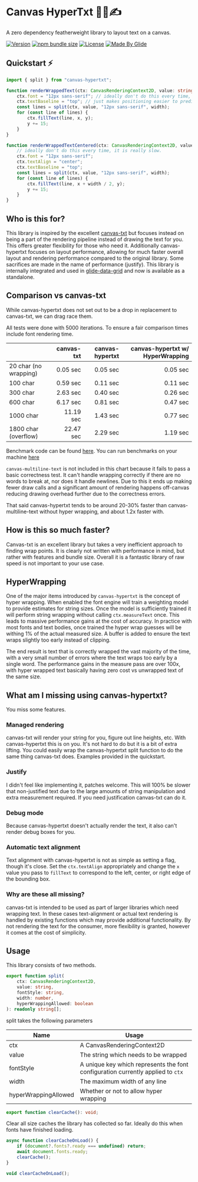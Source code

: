 # Canvas HyperTxt 🚀📐✍

A zero dependency featherweight library to layout text on a canvas.

[![Version](https://img.shields.io/npm/v/canvas-hypertxt?color=blue&label=latest&style=for-the-badge)](https://github.com/glideapps/canvas-hypertxt/releases)
[![npm bundle size](https://img.shields.io/bundlephobia/minzip/canvas-hypertxt?color=success&label=bundle&style=for-the-badge)](https://bundlephobia.com/package/canvas-hypertxt)
[![License](https://img.shields.io/github/license/glideapps/canvas-hypertxt?color=red&style=for-the-badge)](https://github.com/glideapps/canvas-hypertxt/blob/main/LICENSE)
[![Made By Glide](https://img.shields.io/badge/❤_Made_by-Glide-11CCE5?style=for-the-badge&logo=none)](https://www.glideapps.com/jobs)

## Quickstart ⚡

```ts
import { split } from "canvas-hypertxt";

function renderWrappedText(ctx: CanvasRenderingContext2D, value: string, width: number, x: number, y: number) {
    ctx.font = "12px sans-serif"; // ideally don't do this every time, it is really slow.
    ctx.textBaseline = "top"; // just makes positioning easier to predict, not essential
    const lines = split(ctx, value, "12px sans-serif", width);
    for (const line of lines) {
        ctx.fillText(line, x, y);
        y += 15;
    }
}

function renderWrappedTextCentered(ctx: CanvasRenderingContext2D, value: string, width: number, x: number, y: number) {
    // ideally don't do this every time, it is really slow.
    ctx.font = "12px sans-serif";
    ctx.textAlign = "center";
    ctx.textBaseline = "top";
    const lines = split(ctx, value, "12px sans-serif", width);
    for (const line of lines) {
        ctx.fillText(line, x + width / 2, y);
        y += 15;
    }
}
```

## Who is this for?

This library is inspired by the excellent [canvas-txt](https://canvas-txt.geongeorge.com) but focuses instead on being a part of the rendering pipeline instead of drawing the text for you. This offers greater flexibility for those who need it. Additionally canvas-hypertxt focuses on layout performance, allowing for much faster overall layout and rendering performance compared to the original library. Some sacrifices are made in the name of performance (justify). This library is internally integrated and used in [glide-data-grid](https://grid.glideapps.com) and now is available as a standalone.

## Comparison vs canvas-txt

While canvas-hypertxt does not set out to be a drop in replacement to canvas-txt, we can drag race them.

All tests were done with 5000 iterations. To ensure a fair comparison times include font rendering time.

|                       | canvas-txt | canvas-hypertxt | canvas-hypertxt w/ HyperWrapping |
| --------------------- | ---------: | --------------: | -------------------------------: |
| 20 char (no wrapping) |   0.05 sec |        0.05 sec |                         0.05 sec |
| 100 char              |   0.59 sec |        0.11 sec |                         0.11 sec |
| 300 char              |   2.63 sec |        0.40 sec |                         0.26 sec |
| 600 char              |   6.17 sec |        0.81 sec |                         0.47 sec |
| 1000 char             |  11.19 sec |        1.43 sec |                         0.77 sec |
| 1800 char (overflow)  |  22.47 sec |        2.29 sec |                         1.19 sec |

Benchmark code can be found [here](https://github.com/glideapps/canvas-hypertxt/blob/main/src/stories/benchmark.stories.tsx). You can run benchmarks on your machine [here](https://glideapps.github.io/canvas-hypertxt/?path=/story/benchmark--benchmark)

`canvas-multiline-text` is not included in this chart because it fails to pass a basic correctness test. It can't handle wrapping correctly if there are no words to break at, nor does it handle newlines. Due to this it ends up making fewer draw calls and a significant amount of rendering happens off-canvas reducing drawing overhead further due to the correctness errors.

That said canvas-hypertxt tends to be around 20-30% faster than canvas-multiline-text without hyper wrapping, and about 1.2x faster with.

## How is this so much faster?

Canvas-txt is an excellent library but takes a very inefficient approach to finding wrap points. It is clearly not written with performance in mind, but rather with features and bundle size. Overall it is a fantastic library of raw speed is not important to your use case.

## HyperWrapping

One of the major items introduced by `canvas-hypertxt` is the concept of hyper wrapping. When enabled the font engine will train a weighting model to provide estimates for string sizes. Once the model is sufficiently trained it will perform string wrapping without calling `ctx.measureText` once. This leads to massive performance gains at the cost of accuracy. In practice with most fonts and text bodies, once trained the hyper wrap guesses will be withing 1% of the actual measured size. A buffer is added to ensure the text wraps slightly too early instead of clipping.

The end result is text that is correctly wrapped the vast majority of the time, with a very small number of errors where the text wraps too early by a single word. The performance gains in the measure pass are over 100x, with hyper wrapped text basically having zero cost vs unwrapped text of the same size.

## What am I missing using canvas-hypertxt?

You miss some features.

### Managed rendering

canvas-txt will render your string for you, figure out line heights, etc. With canvas-hypertxt this is on you. It's not hard to do but it is a bit of extra lifting. You could easily wrap the canvas-hypertxt split function to do the same thing canvas-txt does. Examples provided in the quickstart.

### Justify

I didn't feel like implementing it, patches welcome. This will 100% be slower that non-justified text due to the large amounts of string manipulation and extra measurement required. If you need justification canvas-txt can do it.

### Debug mode

Because canvas-hypertxt doesn't actually render the text, it also can't render debug boxes for you.

### Automatic text alignment

Text alignment with canvas-hypertxt is not as simple as setting a flag, though it's close. Set the `ctx.textAlign` appropriately and change the `x` value you pass to `fillText` to correspond to the left, center, or right edge of the bounding box.

### Why are these all missing?

canvas-txt is intended to be used as part of larger libraries which need wrapping text. In these cases text-alignment or actual text rendering is handled by existing functions which may provide additional functionality. By not rendering the text for the consumer, more flexibility is granted, however it comes at the cost of simplicity.

## Usage

This library consists of two methods.

```ts
export function split(
    ctx: CanvasRenderingContext2D,
    value: string,
    fontStyle: string,
    width: number,
    hyperWrappingAllowed: boolean
): readonly string[];
```

split takes the following parameters

| Name | Usage |
| --- | --- |
| ctx | A CanvasRenderingContext2D |
| value | The string which needs to be wrapped |
| fontStyle | A unique key which represents the font configuration currently applied to `ctx` |
| width | The maximum width of any line |
| hyperWrappingAllowed | Whether or not to allow hyper wrapping |

```ts
export function clearCache(): void;
```

Clear all size caches the library has collected so far. Ideally do this when fonts have finished loading.

```ts
async function clearCacheOnLoad() {
    if (document?.fonts?.ready === undefined) return;
    await document.fonts.ready;
    clearCache();
}

void clearCacheOnLoad();
```